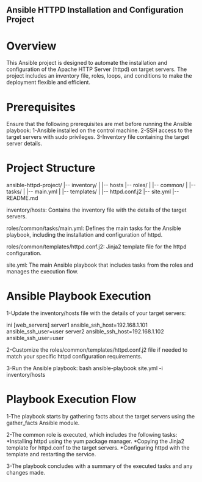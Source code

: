 ## Ansible HTTPD Installation and Configuration Project
# Overview
This Ansible project is designed to automate the installation and configuration of the Apache HTTP Server (httpd) on target servers.
The project includes an inventory file, roles, loops, and conditions to make the deployment flexible and efficient.

# Prerequisites
Ensure that the following prerequisites are met before running the Ansible playbook:
1-Ansible installed on the control machine.
2-SSH access to the target servers with sudo privileges.
3-Inventory file containing the target server details.

# Project Structure

ansible-httpd-project/
|-- inventory/
|   |-- hosts
|-- roles/
|   |-- common/
|       |-- tasks/
|           |-- main.yml
|       |-- templates/
|           |-- httpd.conf.j2
|-- site.yml
|-- README.md

 inventory/hosts: Contains the inventory file with the details of the target servers.

 roles/common/tasks/main.yml: Defines the main tasks for the Ansible playbook, including the installation and configuration of httpd.

roles/common/templates/httpd.conf.j2: Jinja2 template file for the httpd configuration.

site.yml: The main Ansible playbook that includes tasks from the roles and manages the execution flow.

# Ansible Playbook Execution
1-Update the inventory/hosts file with the details of your target servers:

ini
[web_servers]
server1 ansible_ssh_host=192.168.1.101 ansible_ssh_user=user
server2 ansible_ssh_host=192.168.1.102 ansible_ssh_user=user

2-Customize the roles/common/templates/httpd.conf.j2 file if needed to match your specific httpd configuration requirements.

3-Run the Ansible playbook:
bash
ansible-playbook site.yml -i inventory/hosts

# Playbook Execution Flow
1-The playbook starts by gathering facts about the target servers using the gather_facts Ansible module.

2-The common role is executed, which includes the following tasks:
  *Installing httpd using the yum package manager.
  *Copying the Jinja2 template for httpd.conf to the target servers.
  *Configuring httpd with the template and restarting the service.
  
3-The playbook concludes with a summary of the executed tasks and any changes made.
